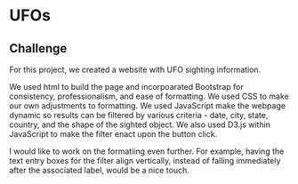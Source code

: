 # UFOs

## Challenge

For this project, we created a website with UFO sighting information.

We used html to build the page and incorpoarated Bootstrap for consistency, professionalism, and ease of formatting.
We used CSS to make our own adjustments to formatting.
We used JavaScript make the webpage dynamic so results can be filtered by various criteria - date, city, state, country, and the shape of the sighted object.
We also used D3.js within JavaScript to make the filter enact upon the button click.

I would like to work on the formatiing even further. For example, having the text entry boxes for the filter align vertically, instead of falling immediately after the associated label, would be a nice touch.
